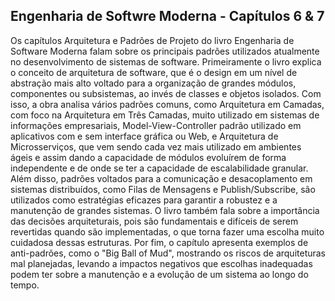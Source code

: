 ## Engenharia de Softwre Moderna - Capítulos 6 & 7

Os capítulos Arquitetura e Padrões de Projeto do livro Engenharia de Software Moderna falam sobre os principais padrões utilizados atualmente no 
desenvolvimento de sistemas de software. Primeiramente o livro explica o conceito de arquitetura de software, que é o design em um nível de abstração 
mais alto voltado para a organização de grandes módulos, componentes ou subsistemas, ao invés de classes e objetos isolados. Com isso, a obra analisa 
vários padrões comuns, como Arquitetura em Camadas, com foco na Arquitetura em Três Camadas, muito utilizado em sistemas de informações empresariais, 
Model-View-Controller padrão utilizado em aplicativos com e sem interface gráfica ou Web, e Arquitetura de Microsserviços, que vem sendo cada vez mais 
utilizado em ambientes ágeis e assim dando a capacidade de módulos evoluírem de forma independente e de onde se ter a capacidade de escalabilidade granular. 
Além disso, padrões voltados para a comunicação e desacoplamento em sistemas distribuídos, como Filas de Mensagens e Publish/Subscribe, são utilizados como 
estratégias eficazes para garantir a robustez e a manutenção de grandes sistemas. O livro também fala sobre a importância das decisões arquiteturais,
pois são fundamentais e difíceis de serem revertidas quando são implementadas, o que torna fazer uma escolha muito cuidadosa dessas estruturas. Por fim, o 
capítulo apresenta exemplos de anti-padrões, como o "Big Ball of Mud", mostrando os riscos de arquiteturas mal planejadas, levando a impactos 
negativos que escolhas inadequadas podem ter sobre a manutenção e a evolução de um sistema ao longo do tempo.